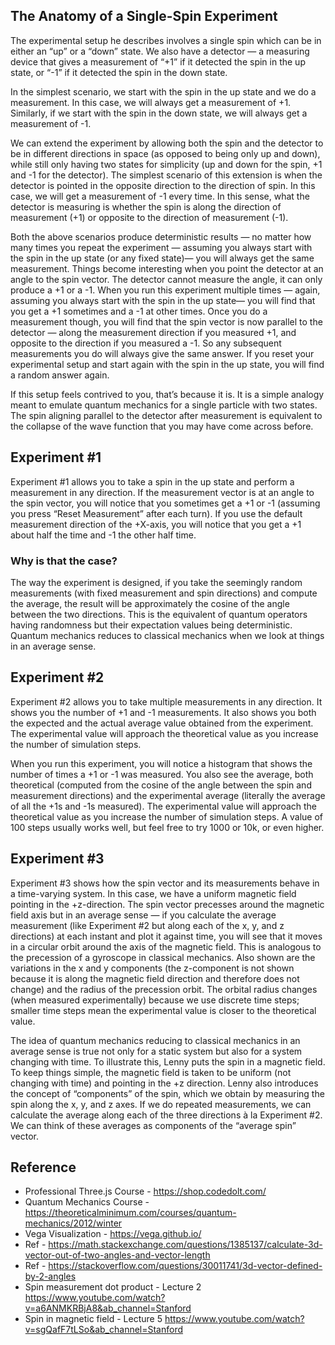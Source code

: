 

## The Anatomy of a Single-Spin Experiment
The experimental setup he describes involves a single spin which can be in either an “up” or a “down” state. We also have a detector — a measuring device that gives a measurement of “+1” if it detected the spin in the up state, or “-1” if it detected the spin in the down state.

In the simplest scenario, we start with the spin in the up state and we do a measurement. In this case, we will always get a measurement of +1. Similarly, if we start with the spin in the down state, we will always get a measurement of -1.

We can extend the experiment by allowing both the spin and the detector to be in different directions in space (as opposed to being only up and down), while still only having two states for simplicity (up and down for the spin, +1 and -1 for the detector). The simplest scenario of this extension is when the detector is pointed in the opposite direction to the direction of spin. In this case, we will get a measurement of -1 every time. In this sense, what the detector is measuring is whether the spin is along the direction of measurement (+1) or opposite to the direction of measurement (-1).

Both the above scenarios produce deterministic results — no matter how many times you repeat the experiment — assuming you always start with the spin in the up state (or any fixed state)— you will always get the same measurement. Things become interesting when you point the detector at an angle to the spin vector. The detector cannot measure the angle, it can only produce a +1 or a -1. When you run this experiment multiple times — again, assuming you always start with the spin in the up state— you will find that you get a +1 sometimes and a -1 at other times. Once you do a measurement though, you will find that the spin vector is now parallel to the detector — along the measurement direction if you measured +1, and opposite to the direction if you measured a -1. So any subsequent measurements you do will always give the same answer. If you reset your experimental setup and start again with the spin in the up state, you will find a random answer again.

If this setup feels contrived to you, that’s because it is. It is a simple analogy meant to emulate quantum mechanics for a single particle with two states. The spin aligning parallel to the detector after measurement is equivalent to the collapse of the wave function that you may have come across before.


## Experiment #1

Experiment #1 allows you to take a spin in the up state and perform a measurement in any direction. If the measurement vector is at an angle to the spin vector, you will notice that you sometimes get a +1 or -1 (assuming you press “Reset Measurement” after each turn). If you use the default measurement direction of the +X-axis, you will notice that you get a +1 about half the time and -1 the other half time. 

### Why is that the case? 
The way the experiment is designed, if you take the seemingly random measurements (with fixed measurement and spin directions) and compute the average, the result will be approximately the cosine of the angle between the two directions. This is the equivalent of quantum operators having randomness but their expectation values being deterministic. Quantum mechanics reduces to classical mechanics when we look at things in an average sense.


## Experiment #2

Experiment #2 allows you to take multiple measurements in any direction. It shows you the number of +1 and -1 measurements. It also shows you both the expected and the actual average value obtained from the experiment. The experimental value will approach the theoretical value as you increase the number of simulation steps.

When you run this experiment, you will notice a histogram that shows the number of times a +1 or -1 was measured. You also see the average, both theoretical (computed from the cosine of the angle between the spin and measurement directions) and the experimental average (literally the average of all the +1s and -1s measured). The experimental value will approach the theoretical value as you increase the number of simulation steps. A value of 100 steps usually works well, but feel free to try 1000 or 10k, or even higher.


## Experiment #3

Experiment #3 shows how the spin vector and its measurements behave in a time-varying system. In this case, we have a uniform magnetic field pointing in the +z-direction. The spin vector precesses around the magnetic field axis but in an average sense — if you calculate the average measurement (like Experiment #2 but along each of the x, y, and z directions) at each instant and plot it against time, you will see that it moves in a circular orbit around the axis of the magnetic field. This is analogous to the precession of a gyroscope in classical mechanics. Also shown are the variations in the x and y components (the z-component is not shown because it is along the magnetic field direction and therefore does not change) and the radius of the precession orbit. The orbital radius changes (when measured experimentally) because we use discrete time steps; smaller time steps mean the experimental value is closer to the theoretical value.

The idea of quantum mechanics reducing to classical mechanics in an average sense is true not only for a static system but also for a system changing with time. To illustrate this, Lenny puts the spin in a magnetic field. To keep things simple, the magnetic field is taken to be uniform (not changing with time) and pointing in the +z direction. Lenny also introduces the concept of “components” of the spin, which we obtain by measuring the spin along the x, y, and z axes. If we do repeated measurements, we can calculate the average along each of the three directions à la Experiment #2. We can think of these averages as components of the “average spin” vector.


## Reference
* Professional Three.js Course - https://shop.codedolt.com/
* Quantum Mechanics Course - https://theoreticalminimum.com/courses/quantum-mechanics/2012/winter
* Vega Visualization - https://vega.github.io/
* Ref - https://math.stackexchange.com/questions/1385137/calculate-3d-vector-out-of-two-angles-and-vector-length
* Ref - https://stackoverflow.com/questions/30011741/3d-vector-defined-by-2-angles
* Spin measurement dot product - Lecture 2 https://www.youtube.com/watch?v=a6ANMKRBjA8&ab_channel=Stanford
* Spin in magnetic field - Lecture 5 https://www.youtube.com/watch?v=sgQafF7tLSo&ab_channel=Stanford
